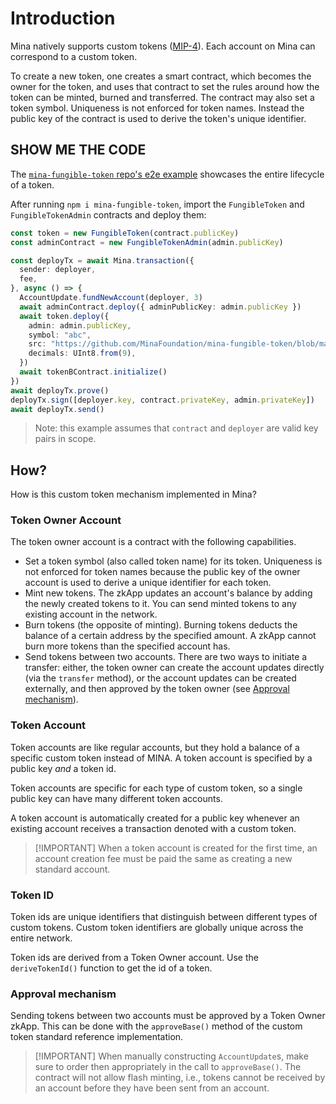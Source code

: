 # Introduction

Mina natively supports custom tokens
([MIP-4](https://github.com/MinaProtocol/MIPs/blob/main/MIPS/mip-zkapps.md#token-mechanics)). Each
account on Mina can correspond to a custom token.

To create a new token, one creates a smart contract, which becomes the owner for the token, and uses
that contract to set the rules around how the token can be minted, burned and transferred. The
contract may also set a token symbol. Uniqueness is not enforced for token names. Instead the public
key of the contract is used to derive the token's unique identifier.

## SHOW ME THE CODE

The
[`mina-fungible-token` repo's e2e example](https://github.com/MinaFoundation/mina-fungible-token/blob/main/examples/e2e.eg.ts)
showcases the entire lifecycle of a token.

After running `npm i mina-fungible-token`, import the `FungibleToken` and `FungibleTokenAdmin`
contracts and deploy them:

```ts
const token = new FungibleToken(contract.publicKey)
const adminContract = new FungibleTokenAdmin(admin.publicKey)

const deployTx = await Mina.transaction({
  sender: deployer,
  fee,
}, async () => {
  AccountUpdate.fundNewAccount(deployer, 3)
  await adminContract.deploy({ adminPublicKey: admin.publicKey })
  await token.deploy({
    admin: admin.publicKey,
    symbol: "abc",
    src: "https://github.com/MinaFoundation/mina-fungible-token/blob/main/examples/e2e.eg.ts",
    decimals: UInt8.from(9),
  })
  await tokenBContract.initialize()
})
await deployTx.prove()
deployTx.sign([deployer.key, contract.privateKey, admin.privateKey])
await deployTx.send()
```

> Note: this example assumes that `contract` and `deployer` are valid key pairs in scope.

## How?

How is this custom token mechanism implemented in Mina?

### Token Owner Account

The token owner account is a contract with the following capabilities.

- Set a token symbol (also called token name) for its token. Uniqueness is not enforced for token
  names because the public key of the owner account is used to derive a unique identifier for each
  token.
- Mint new tokens. The zkApp updates an account's balance by adding the newly created tokens to it.
  You can send minted tokens to any existing account in the network.
- Burn tokens (the opposite of minting). Burning tokens deducts the balance of a certain address by
  the specified amount. A zkApp cannot burn more tokens than the specified account has.
- Send tokens between two accounts. There are two ways to initiate a transfer: either, the token
  owner can create the account updates directly (via the `transfer` method), or the account updates
  can be created externally, and then approved by the token owner (see
  [Approval mechanism](#approval-mechanism)).

### Token Account

Token accounts are like regular accounts, but they hold a balance of a specific custom token instead
of MINA. A token account is specified by a public key _and_ a token id.

Token accounts are specific for each type of custom token, so a single public key can have many
different token accounts.

A token account is automatically created for a public key whenever an existing account receives a
transaction denoted with a custom token.

> [!IMPORTANT] When a token account is created for the first time, an account creation fee must be
> paid the same as creating a new standard account.

### Token ID

Token ids are unique identifiers that distinguish between different types of custom tokens. Custom
token identifiers are globally unique across the entire network.

Token ids are derived from a Token Owner account. Use the `deriveTokenId()` function to get the id
of a token.

### Approval mechanism

Sending tokens between two accounts must be approved by a Token Owner zkApp. This can be done with
the `approveBase()` method of the custom token standard reference implementation.

> [!IMPORTANT] When manually constructing `AccountUpdate`s, make sure to order then appropriately in
> the call to `approveBase()`. The contract will not allow flash minting, i.e., tokens cannot be
> received by an account before they have been sent from an account.
